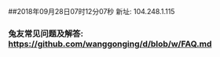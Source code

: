 ##2018年09月28日07时12分07秒 新址: 104.248.1.115
### 兔友常见问题及解答: https://github.com/wanggonging/d/blob/w/FAQ.md

